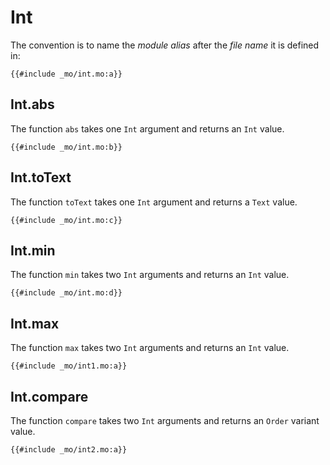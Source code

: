 # Int
The convention is to name the *module alias* after the *file name* it is defined in:

```motoko
{{#include _mo/int.mo:a}}
```

## Int.abs
The function `abs` takes one `Int` argument and returns an `Int` value. 

```motoko
{{#include _mo/int.mo:b}}
```


## Int.toText
The function `toText` takes one `Int` argument and returns a `Text` value.  

```motoko
{{#include _mo/int.mo:c}}
```

## Int.min
The function `min` takes two `Int` arguments and returns an `Int` value. 

```motoko
{{#include _mo/int.mo:d}}
```

## Int.max
The function `max` takes two `Int` arguments and returns an `Int` value. 

```motoko
{{#include _mo/int1.mo:a}}
```

## Int.compare
The function `compare` takes two `Int` arguments and returns an `Order` variant value.  

```motoko
{{#include _mo/int2.mo:a}}
```